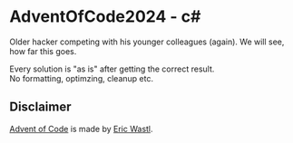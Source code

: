 # AdventOfCode2024 - c#

Older hacker competing with his younger colleagues (again). We will see, how far this goes.

Every solution is "as is" after getting the correct result.<br/>
No formatting, optimzing, cleanup etc.


## Disclaimer

[Advent of Code](https://adventofcode.com/) is made by
[Eric Wastl](http://was.tl/).
